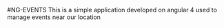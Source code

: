 #NG-EVENTS
This is a simple application developed on angular 4 used to manage events near our location